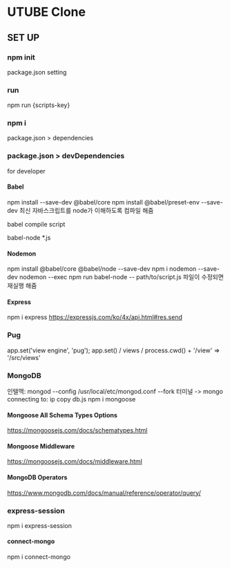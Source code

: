 # UTUBE Clone

## SET UP

### npm init
package.json setting

### run
npm run {scripts-key}

### npm i
package.json > dependencies 

### package.json > devDependencies 
for developer

#### Babel
npm install --save-dev @babel/core
npm install @babel/preset-env --save-dev
최신 자바스크립트를 node가 이해하도록 컴파일 해줌 

babel compile script

babel-node *.js

#### Nodemon
npm install @babel/core @babel/node --save-dev
npm i nodemon --save-dev
nodemon --exec npm run babel-node -- path/to/script.js
파일이 수정되면 재실행 해줌

#### Express
 npm i express
https://expressjs.com/ko/4x/api.html#res.send

### Pug
app.set('view engine', 'pug');
app.set() / views / process.cwd() + '/view' => '/src/views'

### MongoDB
인텔맥: mongod --config /usr/local/etc/mongod.conf --fork
터미널 -> mongo
connecting to: ip copy
db.js
npm i mongoose

#### Mongoose All Schema Types Options
https://mongoosejs.com/docs/schematypes.html

#### Mongoose Middleware
https://mongoosejs.com/docs/middleware.html

#### MongoDB Operators
https://www.mongodb.com/docs/manual/reference/operator/query/

### express-session
npm i express-session

#### connect-mongo
npm i connect-mongo